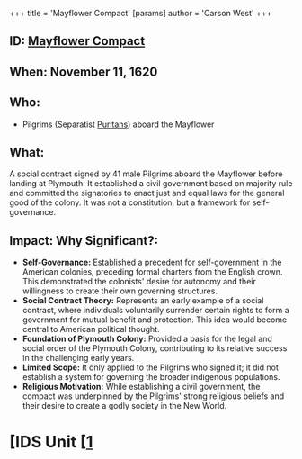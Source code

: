 +++
 title = 'Mayflower Compact'
[params]
	author = 'Carson West'
+++
## ID: [Mayflower Compact](./../mayflower-compact/) 
## When: November 11, 1620

## Who: 
* Pilgrims (Separatist [Puritans](./../puritans/)) aboard the Mayflower

## What: 
A social contract signed by 41 male Pilgrims aboard the Mayflower before landing at Plymouth. It established a civil government based on majority rule and committed the signatories to enact just and equal laws for the general good of the colony.  It was not a constitution, but a framework for self-governance.

## Impact: Why Significant?:
* **Self-Governance:**  Established a precedent for self-government in the American colonies, preceding formal charters from the English crown. This demonstrated the colonists' desire for autonomy and their willingness to create their own governing structures.
* **Social Contract Theory:**  Represents an early example of a social contract, where individuals voluntarily surrender certain rights to form a government for mutual benefit and protection.  This idea would become central to American political thought.
* **Foundation of Plymouth Colony:** Provided a basis for the legal and social order of the Plymouth Colony, contributing to its relative success in the challenging early years.
* **Limited Scope:**  It only applied to the Pilgrims who signed it;  it did not establish a system for governing the broader indigenous populations.
* **Religious Motivation:**  While establishing a civil government, the compact was underpinned by the Pilgrims' strong religious beliefs and their desire to create a godly society in the New World.


# [IDS Unit [[1](./../ids-unit-[[1/)
